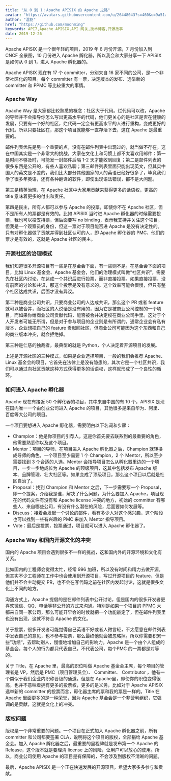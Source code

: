 ```yaml
---
title: "从 0 到 1：Apache APISIX 的 Apache 之路"
avatar: "https://avatars.githubusercontent.com/u/26448043?s=460&u=9a51a2ee99658ea30918952675fdffeca8b5dc4c&v=4"
author: "温铭"
href: "https://github.com/moonming"
keywords: API7,Apache APISIX,API 网关,技术博客,开源故事
date: 2019-12-26
---
```


Apache APISIX 是一个很年轻的项目，2019 年 6 月份开源，7 月份加入到 CNCF 全景图，10 月份进入 Apache 孵化器，所以我会和大家分享一下 APISIX 是如何从 0 到 1，进入 Apache 孵化器的。

Apache APISIX 现在有 17 个 committer，分别来自 16 家不同的公司，是一个非常社区化的项目。每个 committer 有一票，决定版本的发布、选举新的 committer 和 PPMC 等比较重大的事情。

### **Apache Way**

Apache Way 是大家都比较熟悉的概念：社区大于代码。烂代码可以改，Apache 的导师并不会指导你怎么写出更高水平的代码，他们更关心的是社区是否在健康的发展，只要有一个好的社区，烂代码一定会有更高水平的人进行重构，变成更好的代码。所以只要社区在，那这个项目就能够一直存活下去，这在 Apache 是最重要的。

邮件列表优先是另一个重要的点，没有在邮件列表中出现过的，就当做不存在。这在中国其实是一个非常大的挑战，大家在文化上和习惯上都不太喜欢用邮件：第一是时间不够及时，可能发一封邮件后隔 1-2 天才能收到回复；第二是邮件列表的很多东西是公开的，有些人喜欢私聊；第三邮件列表里面只能出现英文，但其实中国人的英文是不差的，我们比大部分其他国家的人的英语已经好很多了，毕竟我们学了很多年英语，还有各种翻译的软件，即使出现语法错误，都不是大问题。

第三是精英治理，在 Apache 社区中大家用贡献来获得更多的话语权，更高的 title 意味着更多的付出和责任。

第四是民主，所有人都可以参与 Apache 的投票，即使你不在 Apache 社区，但不是所有人的票都是有效的。比如 APISIX 当时进 Apache 孵化器的时候需要投票，我也可以投支持票，但后面要写 no binding，表示我支持并关注这个项目，但我是一个观察员的身份，但这一票对于项目能否进 Apache 是没有决定性的。只有对孵化器做了贡献并得到社区认可的人，即 Apache 孵化器的 PMC，他们的票才是有效的，这就是 Apache 社区的民主。

### **开源社区的治理模式**

我们知道很多开源项目有一些是在基金会下面，有一些则不是。在基金会下面的项目，比如 Linux 基金会、Apache 基金会，他们的治理模式叫做“社区共识”，需要先在社区内讨论，在达成一个共识后进行投票，而非直接投票。如果直接投票，没有前面的讨论和共识，那这个投票是没有意义的。这个效率可能会很慢，但只有整个社区达成共识，后面才没有异议。

第二种是商业公司共识，只要商业公司的人达成共识，那么这个 PR 或者 feature 就可以被合并，而社区的人说话是没有用的，因为它是被商业公司控制的一个项目，而如果你给商业公司贡献代码，能否被合并决定权在商业公司手里。这对于个人开发者可能无所谓，但是对于参与项目的企业则是有所谓的，通常企业会有私有版本，企业想把自己的 feature 贡献回社区，但商业公司可能因为这个东西和自己的商业版本冲突，就会拒绝掉。

第三种是仁慈的独裁者，最典型的就是 Python，个人决定着开源项目的发展。

上述是开源社区的三种模式，如果是企业选择项目，一般的我们会推荐 Apache、Linux 基金会的项目，它首先在法律上是没有隐患的，其次它是一个社区共识，我们可以通过向社区贡献这种方式获得更多的话语权，这样就形成了一个良性的循环。

### **如何进入 Apache 孵化器**

Apache 现在有接近 50 个孵化器的项目，其中来自中国的有 10 个，APISIX 是现在国内唯一一个由创业公司进入 Apache 的项目，其他很多是来自华为、阿里、百度等大公司的项目。

一个项目要想进入 Apache 孵化器，需要明白以下名词和步骤：

+ Champion：他是你项目的引荐人，这是你首先要去联系到的最重要的角色，他需要熟悉你以及这个项目。
+ Mentor：项目的导师，在项目进入 Apache 孵化器之后，Champion 就转换成导师的角色，一个项目至少需要 1 个 Champion，2 个 Mentor，所以至少需要找到 3 个合适的人选。Mentor 会指导项目怎么从孵化器里边的一个项目，一步一步地成长为 Apache 的顶级项目，这其中包括发布 Apache 版本、品牌管理、壮大社区等。如果变成了顶级项目，那么这个项目以后就是社区自治了。
+ Proposal：找到 Champion 和 Mentor 之后，下一步需要写一个 Proposal，即一个提案，介绍我是谁，解决了什么问题，为什么要加入 Apache，项目现在的代码文件有没有和 Apache license 冲突的地方，初始的 committer 有哪些人、来自哪些公司，有没有什么潜在的风险，后面要如何发展等。
+ Discuss：接着会发起一个讨论的邮件，看有多少人对这个感兴趣，这个阶段也可以找到一些有兴趣的 PMC 来加入 Mentor 指导项目。
+ Vote：最后是投票，投票通过，项目就可以进入 Apache 孵化器了。

### **Apache Way 和国内开源文化的冲突**

国内的 Apache 项目会遇到很多不一样的挑战，这和国内外的开源环境和文化有关系。

比如国内的工程师会觉得太忙，经常 996 加班，所以没有时间和精力去做开源。但其实不少工程师在工作中也会使用到开源项目，写过开源项目的 feature，但是他们并不会主动提交 PR，也不会在写代码之前在社区内发起讨论，这就是很多文化上不同的地方。

沟通方式上，Apache 提倡的是在邮件列表中公开讨论，但是国内的很多开发者更喜欢微信、QQ、电话等非公开的方式来沟通。特别是如果一个项目的 PPMC 大都来自同一家公司，那么可能开早会的时候就把一个功能敲定了，但在邮件列表里也没有出现，这就不符合 Apache 的文化。

关于投票，很多开发者可能觉得自己英语不好或者人微言轻，不太愿意在邮件列表中发表自己的意见，也不参与投票，那么最终他就会被忽略掉。所以你需要积累一些”功绩“，去帮助别人，慢慢地增加自己的影响力。Apache 是一个由个人组成的基金会，每个人的行为都只代表自己，不代表公司，每个PMC 的一票都是对等的。

关于 Title，在 Apache 里，最高的职位叫做 Apache 基金会主席，每个项目的管理者是 VP，然后是 PMC（项目管理员会）、 Committer、 Contributor ，他有一个类似于我们企业内职称晋级的通道。但是在 Apache里，即使你的职位变得很高，也并不意味着拥有更多的投票权，更多的是义务，比如对于 Apache APISIX 选举新的 committer 的投票而言，孵化器主席的票和我的票是一样的。Title 在 Apache 里面更多的是一种荣誉，因为 Apache 基金会是一个非营利组织，它强调的是贡献，这就是文化上的冲突。

### **版权问题**

版权是一个非常重要的问题。一个项目在正式加入 Apache 孵化器之前，所有 committer 和公司都要签署 CLA，说明将这个项目的版权，全部捐给 Apache 基金会。加入 Apache 孵化器之后，最重要的里程碑就是发布第一个 Apache 的 Release，这个版本就是要理清 license 上的风险，让用户可以放心的使用。所以，商业公司使用 Apache 的项目是有保障的，不会涉及到版权不清晰的问题。

最后，Apache APISIX 是一个正在快速发展的开源项目，希望大家多多参与和贡献。
